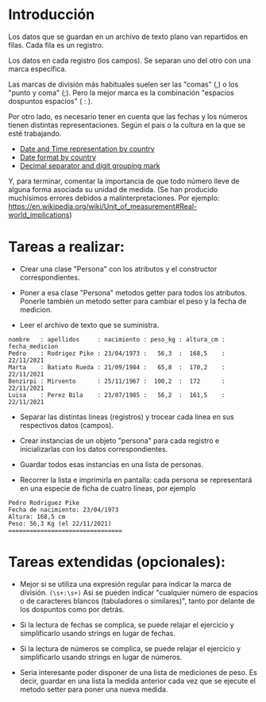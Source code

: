 # Introducción

Los datos que se guardan en un archivo de texto plano van repartidos en filas. Cada fila es un registro.

Los datos en cada registro (los campos). Se separan uno del otro con una marca específica.

Las marcas de división más habituales suelen ser las "comas" (,) o los "punto y coma" (;).
Pero la mejor marca es la combinación "espacios dospuntos espacios" ( : ).

Por otro lado, es necesario tener en cuenta que las fechas y los números tienen distintas representaciones. Según el pais o la cultura en la que se esté trabajando.
- [Date and Time representation by country](https://en.wikipedia.org/wiki/Category:Date_and_time_representation_by_country) 
- [Date format by country](https://en.wikipedia.org/wiki/Date_format_by_country)
- [Decimal separator and digit grouping mark](https://en.wikipedia.org/wiki/Decimal_separator)

Y, para terminar, comentar la importancia de que todo número lleve de alguna forma asociada su unidad de medida. (Se han producido muchísimos errores debidos a malinterpretaciones. Por ejemplo: https://en.wikipedia.org/wiki/Unit_of_measurement#Real-world_implications)

# Tareas a realizar:

- Crear una clase "Persona" con los atributos y el constructor correspondientes.

- Poner a esa clase "Persona" metodos getter para todos los atributos. Ponerle también un metodo setter para cambiar el peso y la fecha de medicion.

- Leer el archivo de texto que se suministra.
````
nombre   : apellidos     : nacimiento : peso_kg : altura_cm : fecha_medicion
Pedro    : Rodrigez Pike : 23/04/1973 :   56,3  :  168,5    : 22/11/2021
Marta    : Batiato Rueda : 21/09/1984 :   65,8  :  170,2    : 22/11/2021
Benzirpi : Mirvento      : 25/11/1967 :  100,2  :  172      : 22/11/2021
Luisa    : Perez Bila    : 23/07/1985 :   56,2  :  161,5    : 22/11/2021
````

- Separar las distintas lineas (registros) y trocear cada linea en sus respectivos datos (campos).

- Crear instancias de un objeto "persona" para cada registro e inicializarlas con los datos correspondientes.

- Guardar todos esas instancias en una lista de personas.

- Recorrer la lista e imprimirla en pantalla: cada persona se representará en una especie de ficha de cuatro lineas, por ejemplo
````
Pedro Rodriguez Pike
Fecha de nacimiento: 23/04/1973
Altura: 168,5 cm
Peso: 56,3 Kg (el 22/11/2021)
================================
````

# Tareas extendidas (opcionales):

- Mejor si se utiliza una expresión regular para indicar la marca de división. `(\s+:\s+)` Así se pueden indicar "cualquier número de espacios o de caracteres blancos (tabuladores o similares)", tanto por delante de los dospuntos como por detrás. 

- Si la lectura de fechas se complica, se puede relajar el ejercicio y simplificarlo usando strings en lugar de fechas.

- Si la lectura de números se complica, se puede relajar el ejercicio y simplificarlo usando strings en lugar de números.

- Seria interesante poder disponer de una lista de mediciones de peso. Es decir, guardar en una lista la medida anterior cada vez que se ejecute el metodo setter para poner una nueva medida.
